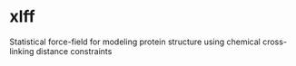 # xlff
Statistical force-field for modeling protein structure using chemical cross-linking distance constraints
